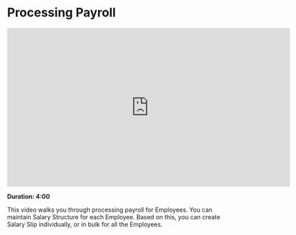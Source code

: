 # Processing Payroll

<iframe width="660" height="371" src="https://www.youtube.com/embed/apgE-f25Rm0" frameborder="0" allowfullscreen></iframe>

**Duration: 4:00**

This video walks you through processing payroll for Employees. You can maintain Salary Structure for each Employee. Based on this, you can create Salary Slip individually, or in bulk for all the Employees.
